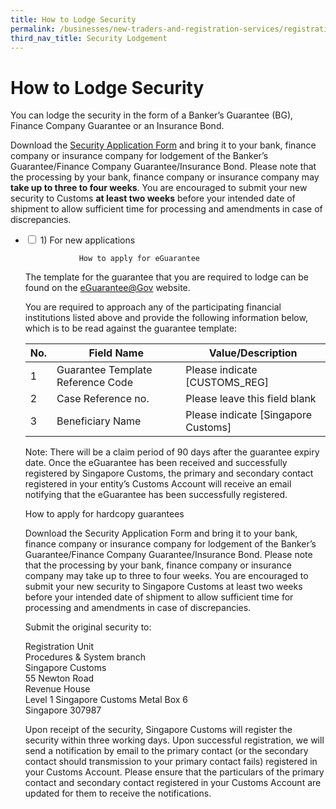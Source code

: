 ```yaml
---
title: How to Lodge Security
permalink: /businesses/new-traders-and-registration-services/registration-services/security-lodgement/how-to-lodge-security/
third_nav_title: Security Lodgement
---
```

# How to Lodge Security 

You can lodge the security in the form of a Banker’s Guarantee (BG), Finance Company Guarantee or an Insurance Bond.

Download the [Security Application Form](/eservices/customs-forms-and-service-links) and bring it to your bank, finance company or insurance company for lodgement of the Banker’s Guarantee/Finance Company Guarantee/Insurance Bond. Please note that the processing by your bank, finance company or insurance company may **take up to three to four weeks**. You are encouraged to submit your new security to Customs **at least two weeks** before your intended date of shipment to allow sufficient time for processing and amendments in case of discrepancies.

<ul class="jekyllcodex_accordion">
	<li>                                                                 
			<input id="accordion9" type="checkbox">
			<label for="accordion9">1) For new applications</label>
			<div>
				
				How to apply for eGuarantee 
<p>The template for the guarantee that you are required to lodge can be found on the <a href="http://www.eguarantee.gov.sg/" target="new">eGuarantee@Gov</a> website.</p>
<p>You are required to approach any of the participating financial institutions listed above and provide the following information below, which is to be read against the guarantee template:</p>

| No.  | Field Name | Value/Description |
| -- | -- | -- |
| 1 | Guarantee Template Reference Code | Please indicate [CUSTOMS_REG] <br>
| 2 | Case Reference no. | Please leave this field blank |<br>
| 3 | Beneficiary Name | Please indicate [Singapore Customs] |<br>
		
<p>Note: There will be a claim period of 90 days after the guarantee expiry date. 
Once the eGuarantee has been received and successfully registered by Singapore Customs, the primary and secondary contact registered in your entity’s Customs Account will receive an email notifying that the eGuarantee has been successfully registered.</p>
<p>How to apply for hardcopy guarantees</p>
				
<p> Download the Security Application Form and bring it to your bank, finance company or insurance company for lodgement of the Banker’s Guarantee/Finance Company Guarantee/Insurance Bond. Please note that the processing by your bank, finance company or insurance company may take up to three to four weeks. You are encouraged to submit your new security to Singapore Customs at least two weeks before your intended date of shipment to allow sufficient time for processing and amendments in case of discrepancies.</pr>
		<p>Submit the original security to:<br>
		<p> Registration Unit<br>
		Procedures & System branch <br>
		Singapore Customs<br>
		55 Newton Road <br>
		Revenue House <br>
		Level 1 Singapore Customs Metal Box 6<br>
		Singapore 307987</p>
<p> Upon receipt of the security, Singapore Customs will register the security within three working days. Upon successful registration, we will send a notification by email to the primary contact (or the secondary contact should transmission to your primary contact fails) registered in your Customs Account. Please ensure that the particulars of the primary contact and secondary contact registered in your Customs Account are updated for them to receive the notifications.</p>
		  </div>
  </li>